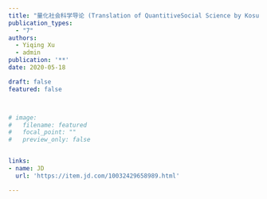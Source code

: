 ```yaml
---
title: "量化社会科学导论 (Translation of QuantitiveSocial Science by Kosuke Imai)"
publication_types:
  - "7"
authors:
  - Yiqing Xu 
  - admin
publication: '**'
date: 2020-05-18

draft: false
featured: false



# image:
#   filename: featured
#   focal_point: ""
#   preview_only: false


links:
- name: JD
  url: 'https://item.jd.com/10032429658989.html'

---
```


<!-- ![screen reader text](Nonlinear.jpg "caption") -->